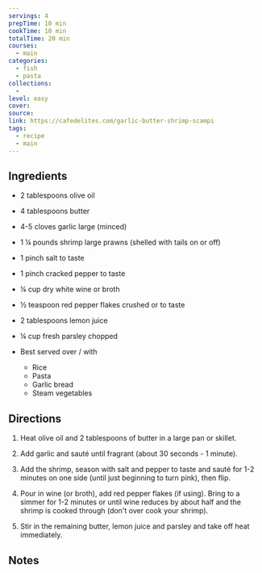 ```yaml
---
servings: 4
prepTime: 10 min
cookTime: 10 min
totalTime: 20 min
courses:
  - main
categories:
  - fish
  - pasta
collections:
  -
level: easy
cover:
source:
link: https://cafedelites.com/garlic-butter-shrimp-scampi
tags:
  - recipe
  - main
---
```





## Ingredients

- 2 tablespoons olive oil
- 4 tablespoons butter
- 4-5 cloves garlic large (minced)
- 1 ¼ pounds shrimp large prawns (shelled with tails on or off)
- 1 pinch salt to taste
- 1 pinch cracked pepper to taste
- ¼ cup dry white wine or broth
- ½ teaspoon red pepper flakes crushed or to taste
- 2 tablespoons lemon juice
- ¼ cup fresh parsley chopped

- Best served over / with
  - Rice
  - Pasta
  - Garlic bread
  - Steam vegetables

## Directions

1. Heat olive oil and 2 tablespoons of butter in a large pan or skillet.

2. Add garlic and sauté until fragrant (about 30 seconds - 1 minute).

3. Add the shrimp, season with salt and pepper to taste and sauté for 1-2 minutes on one side (until just beginning to turn pink), then flip. 

4. Pour in wine (or broth), add red pepper flakes (if using). Bring to a simmer for 1-2 minutes or until wine reduces by about half and the shrimp is cooked through (don't over cook your shrimp).

5. Stir in the remaining butter, lemon juice and parsley and take off heat immediately.


## Notes
